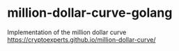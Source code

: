 # million-dollar-curve-golang
Implementation of the million dollar curve https://cryptoexperts.github.io/million-dollar-curve/
